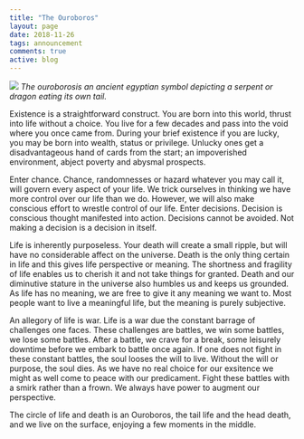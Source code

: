 ```yaml
---
title: "The Ouroboros"
layout: page
date: 2018-11-26
tags: announcement
comments: true
active: blog
---
```


![](https://cdn-images-1.medium.com/max/2560/1*FQZrnrGN0HScRxmjAOx0GA.jpeg)
<span class="figcaption_hack">*The ouroborosis an ancient egyptian symbol depicting a serpent or dragon eating
its own tail.*</span>

Existence is a straightforward construct. You are born into this world, thrust
into life without a choice. You live for a few decades and pass into the void
where you once came from. During your brief existence if you are lucky, you may
be born into wealth, status or privilege. Unlucky ones get a disadvantageous
hand of cards from the start; an impoverished environment, abject poverty and
abysmal prospects.

Enter chance. Chance, randomnesses or hazard whatever you may call it, will
govern every aspect of your life. We trick ourselves in thinking we have more
control over our life than we do. However, we will also make conscious effort to
wrestle control of our life. Enter decisions. Decision is conscious thought
manifested into action. Decisions cannot be avoided. Not making a decision is a
decision in itself.

Life is inherently purposeless. Your death will create a small ripple, but will
have no considerable affect on the universe. Death is the only thing certain in
life and this gives life perspective or meaning. The shortness and fragility of
life enables us to cherish it and not take things for granted. Death and our
diminutive stature in the universe also humbles us and keeps us grounded. As
life has no meaning, we are free to give it any meaning we want to. Most people
want to live a meaningful life, but the meaning is purely subjective.

An allegory of life is war. Life is a war due the constant barrage of challenges
one faces. These challenges are battles, we win some battles, we lose some
battles. After a battle, we crave for a break, some leisurely downtime before we
embark to battle once again. If one does not fight in these constant battles,
the soul looses the will to live. Without the will or purpose, the soul dies. As
we have no real choice for our exsitence we might as well come to peace with our
predicament. Fight these battles with a smirk rather than a frown. We always
have power to augment our perspective.

The circle of life and death is an Ouroboros, the tail life and the head death,
and we live on the surface, enjoying a few moments in the middle.

